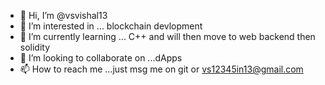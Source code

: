 - 👋 Hi, I’m @vsvishal13
- 👀 I’m interested in ... blockchain devlopment 
- 🌱 I’m currently learning ... C++ and will then move to web backend then solidity
- 💞️ I’m looking to collaborate on ...dApps
- 📫 How to reach me ...just msg me on git or vs12345in13@gmail.com

<!---
vsvishal13/vsvishal13 is a ✨ special ✨ repository because its `README.md` (this file) appears on your GitHub profile.
You can click the Preview link to take a look at your changes.
--->

